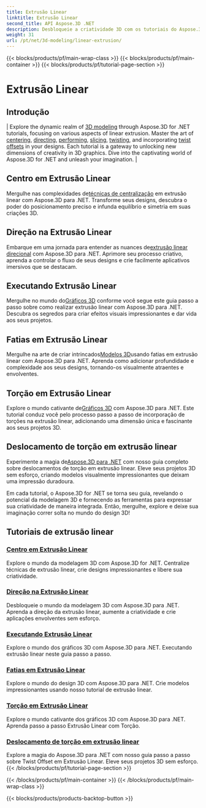 ```yaml
---
title: Extrusão Linear
linktitle: Extrusão Linear
second_title: API Aspose.3D .NET
description: Desbloqueie a criatividade 3D com os tutoriais do Aspose.3D para .NET. Domine técnicas de extrusão linear, aprimore designs e eleve seus projetos sem esforço.
weight: 31
url: /pt/net/3d-modeling/linear-extrusion/
---
```


{{< blocks/products/pf/main-wrap-class >}}
{{< blocks/products/pf/main-container >}}
{{< blocks/products/pf/tutorial-page-section >}}

# Extrusão Linear

## Introdução
| Explore the dynamic realm of [3D modeling](./center-in-linear-extrusion/) through Aspose.3D for .NET tutorials, focusing on various aspects of linear extrusion. Master the art of [centering](./center-in-linear-extrusion/), [directing](./direction-in-linear-extrusion/), [performing](./performing-linear-extrusion/), [slicing](./slices-in-linear-extrusion/), [twisting](./twist-in-linear-extrusion/), and incorporating [twist offsets](./twist-offset-in-linear-extrusion/) in your designs. Each tutorial is a gateway to unlocking new dimensions of creativity in 3D graphics. Dive into the captivating world of Aspose.3D for .NET and unleash your imagination. |

## Centro em Extrusão Linear
 Mergulhe nas complexidades de[técnicas de centralização](./center-in-linear-extrusion/) em extrusão linear com Aspose.3D para .NET. Transforme seus designs, descubra o poder do posicionamento preciso e infunda equilíbrio e simetria em suas criações 3D.

## Direção na Extrusão Linear
 Embarque em uma jornada para entender as nuances de[extrusão linear direcional](./direction-in-linear-extrusion/) com Aspose.3D para .NET. Aprimore seu processo criativo, aprenda a controlar o fluxo de seus designs e crie facilmente aplicativos imersivos que se destacam.

## Executando Extrusão Linear
 Mergulhe no mundo do[Gráficos 3D](./performing-linear-extrusion/) conforme você segue este guia passo a passo sobre como realizar extrusão linear com Aspose.3D para .NET. Descubra os segredos para criar efeitos visuais impressionantes e dar vida aos seus projetos.

## Fatias em Extrusão Linear
 Mergulhe na arte de criar intrincados[Modelos 3D](./slices-in-linear-extrusion/)usando fatias em extrusão linear com Aspose.3D para .NET. Aprenda como adicionar profundidade e complexidade aos seus designs, tornando-os visualmente atraentes e envolventes.

## Torção em Extrusão Linear
 Explore o mundo cativante de[Gráficos 3D](./twist-in-linear-extrusion/) com Aspose.3D para .NET. Este tutorial conduz você pelo processo passo a passo de incorporação de torções na extrusão linear, adicionando uma dimensão única e fascinante aos seus projetos 3D.

## Deslocamento de torção em extrusão linear
 Experimente a magia de[Aspose.3D para .NET](./twist-offset-in-linear-extrusion/) com nosso guia completo sobre deslocamentos de torção em extrusão linear. Eleve seus projetos 3D sem esforço, criando modelos visualmente impressionantes que deixam uma impressão duradoura.

Em cada tutorial, o Aspose.3D for .NET se torna seu guia, revelando o potencial da modelagem 3D e fornecendo as ferramentas para expressar sua criatividade de maneira integrada. Então, mergulhe, explore e deixe sua imaginação correr solta no mundo do design 3D!
## Tutoriais de extrusão linear
### [Centro em Extrusão Linear](./center-in-linear-extrusion/)
Explore o mundo da modelagem 3D com Aspose.3D for .NET. Centralize técnicas de extrusão linear, crie designs impressionantes e libere sua criatividade.
### [Direção na Extrusão Linear](./direction-in-linear-extrusion/)
Desbloqueie o mundo da modelagem 3D com Aspose.3D para .NET. Aprenda a direção da extrusão linear, aumente a criatividade e crie aplicações envolventes sem esforço.
### [Executando Extrusão Linear](./performing-linear-extrusion/)
Explore o mundo dos gráficos 3D com Aspose.3D para .NET. Executando extrusão linear neste guia passo a passo.
### [Fatias em Extrusão Linear](./slices-in-linear-extrusion/)
Explore o mundo do design 3D com Aspose.3D para .NET. Crie modelos impressionantes usando nosso tutorial de extrusão linear.
### [Torção em Extrusão Linear](./twist-in-linear-extrusion/)
Explore o mundo cativante dos gráficos 3D com Aspose.3D para .NET. Aprenda passo a passo Extrusão Linear com Torção.
### [Deslocamento de torção em extrusão linear](./twist-offset-in-linear-extrusion/)
Explore a magia do Aspose.3D para .NET com nosso guia passo a passo sobre Twist Offset em Extrusão Linear. Eleve seus projetos 3D sem esforço.
{{< /blocks/products/pf/tutorial-page-section >}}

{{< /blocks/products/pf/main-container >}}
{{< /blocks/products/pf/main-wrap-class >}}

{{< blocks/products/products-backtop-button >}}
